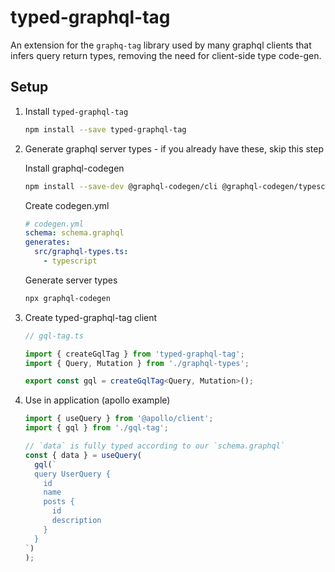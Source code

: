 # typed-graphql-tag

An extension for the `graphq-tag` library used by many graphql clients that infers query return types, removing the need for client-side type code-gen.

## Setup

1. Install `typed-graphql-tag`

   ```sh
   npm install --save typed-graphql-tag
   ```

2. Generate graphql server types - if you already have these, skip this step

   Install graphql-codegen

   ```sh
   npm install --save-dev @graphql-codegen/cli @graphql-codegen/typescript
   ```

   Create codegen.yml

   ```yaml
   # codegen.yml
   schema: schema.graphql
   generates:
     src/graphql-types.ts:
       - typescript
   ```

   Generate server types

   ```sh
   npx graphql-codegen
   ```

3. Create typed-graphql-tag client

   ```typescript
   // gql-tag.ts

   import { createGqlTag } from 'typed-graphql-tag';
   import { Query, Mutation } from './graphql-types';

   export const gql = createGqlTag<Query, Mutation>();
   ```

4. Use in application (apollo example)

   ```typescript
   import { useQuery } from '@apollo/client';
   import { gql } from './gql-tag';

   // `data` is fully typed according to our `schema.graphql`
   const { data } = useQuery(
     gql(`
     query UserQuery {
       id
       name
       posts {
         id
         description
       }
     }
   `)
   );
   ```
